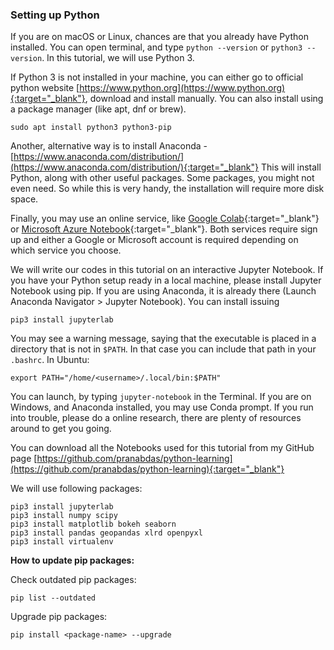 ### Setting up Python 

If you are on macOS or Linux, chances are that you already have Python installed. You can open terminal, and type `python --version` or `python3 --version`. In this tutorial, we will use Python 3. 

If Python 3 is not installed in your machine, you can either go to official python website [https://www.python.org](https://www.python.org){:target="_blank"}, download and install manually. You can also install using a package manager (like apt, dnf or brew). 
```
sudo apt install python3 python3-pip
```

Another, alternative way is to install Anaconda - [https://www.anaconda.com/distribution/](https://www.anaconda.com/distribution/){:target="_blank"} This will install Python, along with other useful packages. Some packages, you might not even need. So while this is very handy, the installation will require more disk space. 

Finally, you may use an online service, like [Google Colab](https://colab.research.google.com){:target="_blank"} or [Microsoft Azure Notebook](http://notebooks.azure.com){:target="_blank"}. Both services require sign up and either a Google or Microsoft account is required depending on which service you choose. 

We will write our codes in this tutorial on an interactive Jupyter Notebook. If you have your Python setup ready in a local machine, please install Jupyter Notebook using pip. If you are using Anaconda, it is already there (Launch Anaconda Navigator > Jupyter Notebook). You can install issuing 
```
pip3 install jupyterlab
``` 

You may see a warning message, saying that the executable is placed in a directory that is not in `$PATH`. In that case you can include that path in your `.bashrc`. In Ubuntu: 
```
export PATH="/home/<username>/.local/bin:$PATH"
``` 

You can launch, by typing `jupyter-notebook` in the Terminal. If you are on Windows, and Anaconda installed, you may use Conda prompt. If you run into trouble, please do a online research, there are plenty of resources around to get you going. 

You can download all the Notebooks used for this tutorial from my GitHub page [https://github.com/pranabdas/python-learning](https://github.com/pranabdas/python-learning){:target="_blank"}

We will use following packages: 
```
pip3 install jupyterlab
pip3 install numpy scipy
pip3 install matplotlib bokeh seaborn
pip3 install pandas geopandas xlrd openpyxl
pip3 install virtualenv
```
**How to update pip packages:** 

Check outdated pip packages:
```
pip list --outdated
```

Upgrade pip packages:
```
pip install <package-name> --upgrade
```

